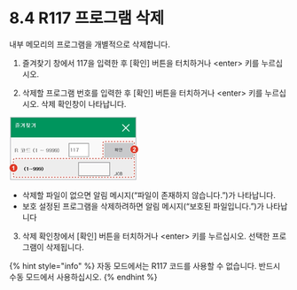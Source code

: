# 8.4 R117 프로그램 삭제

내부 메모리의 프로그램을 개별적으로 삭제합니다.

1.	즐겨찾기 창에서 117을 입력한 후 \[확인\] 버튼을 터치하거나 &lt;enter&gt; 키를 누르십시오.

2.	삭제할 프로그램 번호를 입력한 후 \[확인\] 버튼을 터치하거나 &lt;enter&gt; 키를 누르십시오. 삭제 확인창이 나타납니다.

![](../.gitbook/assets/image%20%28266%29.png)

* 삭제할 파일이 없으면 알림 메시지\(“파일이 존재하지 않습니다.”\)가 나타납니다.
* 보호 설정된 프로그램을 삭제하려하면 알림 메시지\(“보호된 파일입니다.”\)가 나타납니다

3.	삭제 확인창에서 \[확인\] 버튼을 터치하거나 &lt;enter&gt; 키를 누르십시오. 선택한 프로그램이 삭제됩니다.

{% hint style="info" %}
자동 모드에서는 R117 코드를 사용할 수 없습니다. 반드시 수동 모드에서 사용하십시오.
{% endhint %}

